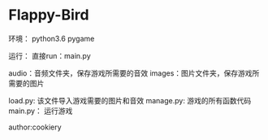 # Flappy-Bird

环境： 
python3.6
pygame

运行：
直接run：main.py

audio：音频文件夹，保存游戏所需要的音效
images：图片文件夹，保存游戏所需要的图片

load.py: 该文件导入游戏需要的图片和音效
manage.py: 游戏的所有函数代码
main.py： 运行游戏

author:cookiery
